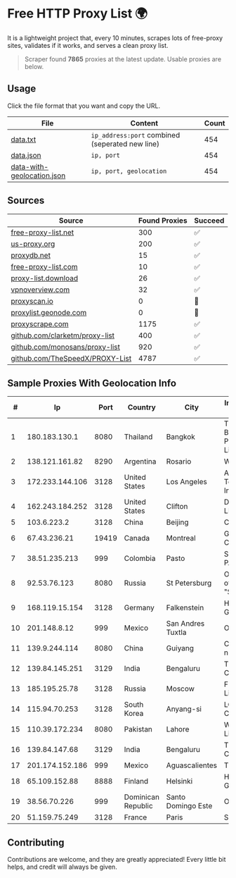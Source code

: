 
# Free HTTP Proxy List 🌍

It is a lightweight project that, every 10 minutes, scrapes lots of free-proxy sites, validates if it works, and serves a clean proxy list.


> Scraper found **7865** proxies at the latest update. Usable proxies are below.

## Usage

Click the file format that you want and copy the URL.


|File|Content|Count|
|----|-------|-----|
|[data.txt](https://raw.githubusercontent.com/themiralay/Proxy-List-World/master/data.txt)|`ip_address:port` combined (seperated new line)|454|
|[data.json](https://raw.githubusercontent.com/themiralay/Proxy-List-World/master/data.json)|`ip, port`|454|
|[data-with-geolocation.json](https://raw.githubusercontent.com/themiralay/Proxy-List-World/master/data-with-geolocation.json)|`ip, port, geolocation`|454|

## Sources

|Source|Found Proxies|Succeed|
|------|-------------|-------|
|[free-proxy-list.net](https://free-proxy-list.net)|300|✅|
|[us-proxy.org](https://www.us-proxy.org)|200|✅|
|[proxydb.net](http://proxydb.net)|15|✅|
|[free-proxy-list.com](https://free-proxy-list.com/?page=&port=&type%5B%5D=http&type%5B%5D=https&up_time=0&search=Search)|10|✅|
|[proxy-list.download](https://www.proxy-list.download/HTTP)|26|✅|
|[vpnoverview.com](https://vpnoverview.com/privacy/anonymous-browsing/free-proxy-servers)|32|✅|
|[proxyscan.io](https://www.proxyscan.io)|0|🚫|
|[proxylist.geonode.com](https://proxylist.geonode.com/api/proxy-list?limit=300&page=1&sort_by=lastChecked&sort_type=desc&protocols=http,https)|0|🚫|
|[proxyscrape.com](https://api.proxyscrape.com/v2/?request=displayproxies&protocol=http&timeout=10000&country=all&ssl=all&anonymity=all)|1175|✅|
|[github.com/clarketm/proxy-list](https://raw.githubusercontent.com/clarketm/proxy-list/master/proxy-list-raw.txt)|400|✅|
|[github.com/monosans/proxy-list](https://raw.githubusercontent.com/monosans/proxy-list/main/proxies/http.txt)|920|✅|
|[github.com/TheSpeedX/PROXY-List](https://raw.githubusercontent.com/TheSpeedX/PROXY-List/master/http.txt)|4787|✅|


## Sample Proxies With Geolocation Info

|#|Ip|Port|Country|City|Internet Service Provider|
|-|--|----|-------|----|-------------------------|
|1|180.183.130.1|8080|Thailand|Bangkok|Triple T Broadband Public Company Limited|
|2|138.121.161.82|8290|Argentina|Rosario|WICORP SA|
|3|172.233.144.106|3128|United States|Los Angeles|Akamai Technologies, Inc.|
|4|162.243.184.252|3128|United States|Clifton|DigitalOcean, LLC|
|5|103.6.223.2|3128|China|Beijing|China Unicom|
|6|67.43.236.21|19419|Canada|Montreal|GloboTech Communications|
|7|38.51.235.213|999|Colombia|Pasto|SP SISTEMAS PALACIOS LTDA|
|8|92.53.76.123|8080|Russia|St Petersburg|OOO "Network of data-centers "Selectel"|
|9|168.119.15.154|3128|Germany|Falkenstein|Hetzner Online GmbH|
|10|201.148.8.12|999|Mexico|San Andres Tuxtla|Operbes|
|11|139.9.244.114|8080|China|Guiyang|China Unicom IP network|
|12|139.84.145.251|3129|India|Bengaluru|The Constant Company, LLC|
|13|185.195.25.78|3128|Russia|Moscow|First Server Limited|
|14|115.94.70.253|3128|South Korea|Anyang-si|LG DACOM Corporation|
|15|110.39.172.234|8080|Pakistan|Lahore|Wateen Telecom Limited|
|16|139.84.147.68|3129|India|Bengaluru|The Constant Company, LLC|
|17|201.174.152.186|999|Mexico|Aguascalientes|Transtelco Inc|
|18|65.109.152.88|8888|Finland|Helsinki|Hetzner Online GmbH|
|19|38.56.70.226|999|Dominican Republic|Santo Domingo Este|Orbitek SRL|
|20|51.159.75.249|3128|France|Paris|SCALEWAY|



## Contributing

Contributions are welcome, and they are greatly appreciated! Every
little bit helps, and credit will always be given.

